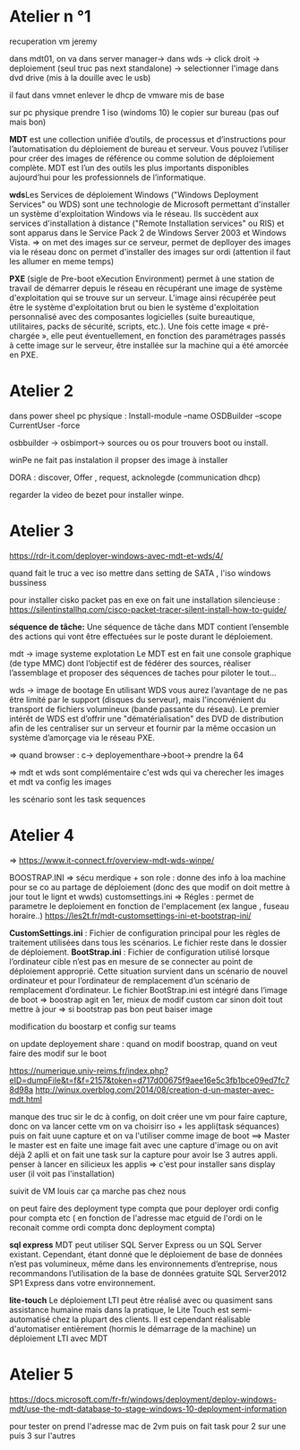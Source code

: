 # Atelier n °1

recuperation vm jeremy

dans mdt01, on va dans server manager-> dans wds -> click droit -> deploiement (seul truc pas next standalone) -> selectionner l'image dans dvd drive (mis à la douille avec le usb)

il faut dans vmnet enlever le dhcp de vmware mis de base

sur pc physique prendre 1 iso (windoms 10) le copier sur bureau (pas ouf mais bon) 

**MDT** est une collection unifiée d’outils, de processus et d’instructions pour l’automatisation du déploiement de bureau et serveur. Vous pouvez l’utiliser pour créer des images de référence ou comme solution de déploiement complète. MDT est l’un des outils les plus importants disponibles aujourd’hui pour les professionnels de l’informatique.

**wds**Les Services de déploiement Windows ("Windows Deployment Services" ou WDS) sont une technologie de Microsoft permettant d'installer un système d'exploitation Windows via le réseau. Ils succèdent aux services d'installation à distance ("Remote Installation services" ou RIS) et sont apparus dans le Service Pack 2 de Windows Server 2003 et Windows Vista. 
=> on met des images sur ce serveur, permet de deplloyer des images via le réseau donc on permet d'installer des images sur ordi (attention il faut les allumer en meme temps)

**PXE** (sigle de Pre-boot eXecution Environment) permet à une station de travail de démarrer depuis le réseau en récupérant une image de système d'exploitation qui se trouve sur un serveur.
L'image ainsi récupérée peut être le système d'exploitation brut ou bien le système d'exploitation personnalisé avec des composantes logicielles (suite bureautique, utilitaires, packs de sécurité, scripts, etc.).
Une fois cette image « pré-chargée », elle peut éventuellement, en fonction des paramétrages passés à cette image sur le serveur, être installée sur la machine qui a été amorcée en PXE.

# Atelier 2

dans power sheel pc physique : Install-module –name OSDBuilder –scope CurrentUser -force


osbbuilder -> osbimport-> sources ou os pour trouvers boot ou install.


winPe ne fait pas instalation il propser des image à installer


DORA : discover, Offer , request, acknolegde (communication dhcp)

regarder la video de bezet pour installer winpe.



# Atelier 3

https://rdr-it.com/deployer-windows-avec-mdt-et-wds/4/

quand fait le truc a vec iso mettre dans setting de SATA , l'iso windows bussiness

pour installer cisko packet pas en exe on fait une installation silencieuse : https://silentinstallhq.com/cisco-packet-tracer-silent-install-how-to-guide/


**séquence de tâche:** Une séquence de tâche dans MDT contient l’ensemble des actions qui vont être effectuées sur le poste durant le déploiement.

mdt -> image systeme explotation 
Le MDT est en fait une console graphique (de type MMC) dont l’objectif est de fédérer des sources, réaliser l’assemblage et proposer des séquences de taches pour piloter le tout…

wds -> image de bootage
 En utilisant WDS vous aurez l’avantage de ne pas être limité par le support (disques du serveur), mais l'inconvénient du transport de fichiers volumineux (bande passante du réseau).
Le premier intérêt de WDS est d’offrir une "dématérialisation" des DVD de distribution afin de les centraliser sur un serveur et fournir par la même occasion un système d’amorçage via le réseau PXE.

=> quand browser : c-> deployementhare->boot-> prendre la 64


=> mdt et wds sont complémentaire c'est wds qui va cherecher les images et mdt va config les images

les scénario sont les task sequences

# Atelier 4

=> https://www.it-connect.fr/overview-mdt-wds-winpe/

BOOSTRAP.INI => sécu merdique + son role : donne des info à loa machine pour se co au partage de déploiement (donc des que modif on doit mettre à jour tout le lignt et wwds)
customsettings.ini => Régles : permet de parametre le deploiement en fonction de l'emplacement (ex langue , fuseau horaire..) 
https://les2t.fr/mdt-customsettings-ini-et-bootstrap-ini/ 

**CustomSettings.ini** : Fichier de configuration principal pour les règles de traitement utilisées dans tous les scénarios. Le fichier reste dans le dossier de déploiement.
**BootStrap.ini** : Fichier de configuration utilisé lorsque l’ordinateur cible n’est pas en mesure de se connecter au point de déploiement approprié. Cette situation survient dans un scénario de nouvel ordinateur et pour l’ordinateur de remplacement d’un scénario de remplacement d’ordinateur. Le fichier BootStrap.ini est intégré dans l’image de boot
=> boostrap agit en 1er, mieux de modif custom car sinon doit tout mettre à jour
=> si bootstrap pas bon peut baiser image

modification du boostarp et config sur teams


on update deployement share : quand on modif boostrap, quand on veut faire des modif sur le boot

https://numerique.univ-reims.fr/index.php?eID=dumpFile&t=f&f=2157&token=d717d00675f9aee16e5c3fb1bce09ed7fc78d98a
http://winux.overblog.com/2014/08/creation-d-un-master-avec-mdt.html



manque des truc sir le dc à config, on doit créer une vm pour faire capture, donc on va lancer cette vm on va choisirr iso + les appli(task séquances) puis on fait uune capture
et on va l'utiliser comme image de boot ==> Master 
le master est en faite une image fait avec une capture d'image ou on avit déjà 2 aplli et on fait une task sur la capture pour avoir lse 3 autres appli.
penser à lancer en silicieux les applis => c'est pour installer sans display user (il voit pas l'installation)

suivit de VM louis car ça marche pas chez nous

on peut faire des deployment type compta que pour deployer ordi config pour compta etc ( en fonction de l'adresse mac etguid de l'ordi on le reconait comme ordi compta donc deployment compta)

**sql express** MDT peut utiliser SQL Server Express ou un SQL Server existant. Cependant, étant donné que le déploiement de base de données n’est pas volumineux, même dans les environnements d’entreprise, nous recommandons l’utilisation de la base de données gratuite SQL Server2012 SP1 Express dans votre environnement.


**lite-touch** Le déploiement LTI peut être réalisé avec ou quasiment sans assistance humaine mais dans la pratique, le Lite Touch est semi-automatisé chez la plupart des clients. Il est cependant réalisable d'automatiser entièrement (hormis le démarrage de la machine) un déploiement LTI avec MDT



# Atelier 5

https://docs.microsoft.com/fr-fr/windows/deployment/deploy-windows-mdt/use-the-mdt-database-to-stage-windows-10-deployment-information

pour tester on prend l'adresse mac de 2vm puis on fait task pour 2 sur une puis 3 sur l'autres



